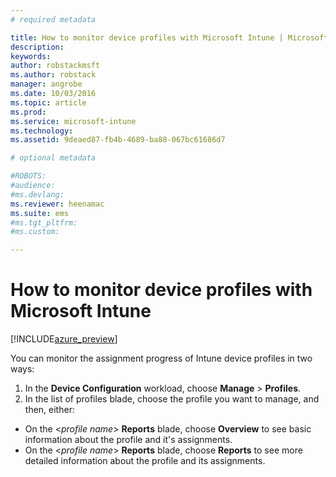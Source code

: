 ```yaml
---
# required metadata

title: How to monitor device profiles with Microsoft Intune | Microsoft Docs
description: 
keywords:
author: robstackmsft
ms.author: robstack
manager: angrobe
ms.date: 10/03/2016
ms.topic: article
ms.prod:
ms.service: microsoft-intune
ms.technology:
ms.assetid: 9deaed87-fb4b-4689-ba88-067bc61686d7

# optional metadata

#ROBOTS:
#audience:
#ms.devlang:
ms.reviewer: heenamac
ms.suite: ems
#ms.tgt_pltfrm:
#ms.custom:

---
```


# How to monitor device profiles with Microsoft Intune

[!INCLUDE[azure_preview](../includes/azure_preview.md)]

You can monitor the assignment progress of Intune device profiles in two ways:

1. In the **Device Configuration** workload, choose **Manage** > **Profiles**.
2. In the list of profiles blade, choose the profile you want to manage, and then, either:
- On the <*profile name*> **Reports** blade, choose **Overview** to see basic information about the profile and it's assignments.
- On the <*profile name*> **Reports** blade, choose **Reports** to see more detailed information about the profile and its assignments.
